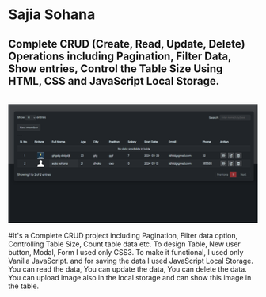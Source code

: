 # Sajia Sohana


## Complete CRUD (Create, Read, Update, Delete) Operations including Pagination, Filter Data, Show entries, Control the Table Size Using HTML, CSS and JavaScript Local Storage.

<br>


<img src="./img/js crud project.png">


#It's a Complete CRUD project including Pagination, Filter data option, Controlling Table Size, Count table data etc.
To design Table, New user button, Modal, Form I used only CSS3. To make it functional, I  used only Vanilla JavaScript. and for saving the data I used JavaScript Local Storage. You can read the data, You can update the data, You can delete the data. You can upload image also in the local storage and can show this image in the table.



